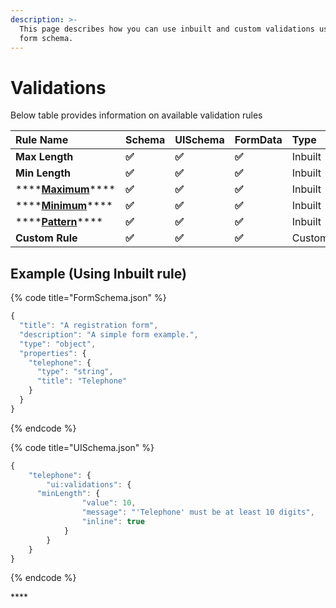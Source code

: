 ```yaml
---
description: >-
  This page describes how you can use inbuilt and custom validations using json
  form schema.
---
```


# Validations

Below table provides information on available validation rules

| Rule Name | Schema | UISchema | FormData | Type | **Status** |
| :--- | :--- | :--- | :--- | :--- | :--- |
| **Max Length** |     **✅**  |     **✅**  |     **✅**   | Inbuilt |  ****[**Done**](max-length-validation.md)\*\*\*\* |
| **Min Length** |     **✅**   |     **✅**  |     **✅**   | Inbuilt |  [**Done**](min-length-validation.md)\*\*\*\* |
| \*\*\*\*[**Maximum**](maximum-validation.md)\*\*\*\* |     **✅**  |     **✅**   |     **✅**   | Inbuilt |  [**Done**](maximum-validation.md)\*\*\*\* |
| \*\*\*\*[**Minimum**](minimum-validation.md)\*\*\*\* |     **✅**  |     **✅**   |     **✅**   | Inbuilt |  [**Done**](minimum-validation.md)\*\*\*\* |
| \*\*\*\*[**Pattern**](pattern-validation.md)\*\*\*\* |     **✅**  |     **✅**   |     **✅**   | Inbuilt |  [**Done**](pattern-validation.md)\*\*\*\* |
| **Custom Rule** |     **✅**  |     **✅**   |     **✅**   | Custom |  [**Done**](custom-validation.md)\*\*\*\* |

## **Example \(Using Inbuilt rule\)**

{% code title="FormSchema.json" %}
```javascript
{
  "title": "A registration form",
  "description": "A simple form example.",
  "type": "object",
  "properties": {
    "telephone": {
      "type": "string",
      "title": "Telephone"
    }
  }
}

```
{% endcode %}

{% code title="UISchema.json" %}
```javascript
{
	"telephone": {
		"ui:validations": {
      "minLength": {
				"value": 10,
				"message": "'Telephone' must be at least 10 digits",
				"inline": true
			}
		}
	}
}

```
{% endcode %}

\*\*\*\*

